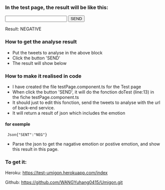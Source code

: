 ### In the test page, the result will be like this:
<input type="text" style="width:200px; height:20px;"/>
<input type="button" value="SEND" />


Result: NEGATIVE</br>

### How to get the analyse result
- Put the tweets to analyse in the above block
- Click the button 'SEND'
- The result will show below


### How to make it realised in code
- I have created the file testPage.component.ts for the Test page
- When click the button 'SEND', it will do the fonction doTest (line:13) in the fiche testPage.component.ts
- It should just to edit this fonction, send the tweets to analyse with the url of back-end service.
- It will return a result of json which includes the emotion

#### for exemple
     Json{"SENT":"NEG"}


- Parse the json to get the nagative emotion or postive emotion, and show this result in this page.


### To get it:


Heroku: https://test-umigon.herokuapp.com/index


Github: https://github.com/WANGYuhang0415/Umigon.git

